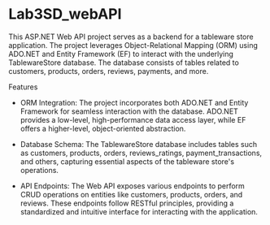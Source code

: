 # Lab3SD_webAPI

This ASP.NET Web API project serves as a backend for a tableware store application. The project leverages Object-Relational Mapping (ORM) using ADO.NET and Entity Framework (EF) to interact with the underlying TablewareStore database. The database consists of tables related to customers, products, orders, reviews, payments, and more.

Features
- ORM Integration:
The project incorporates both ADO.NET and Entity Framework for seamless interaction with the database. ADO.NET provides a low-level, high-performance data access layer, while EF offers a higher-level, object-oriented abstraction.

- Database Schema:
The TablewareStore database includes tables such as customers, products, orders, reviews_ratings, payment_transactions, and others, capturing essential aspects of the tableware store's operations.

- API Endpoints:
The Web API exposes various endpoints to perform CRUD operations on entities like customers, products, orders, and reviews. These endpoints follow RESTful principles, providing a standardized and intuitive interface for interacting with the application.
